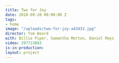 ```yaml
---
title: Two for Joy
date: 2018-09-28 00:00:00 Z
tags:
- home
image: "/uploads/two-for-joy-a43d32.jpg"
director: Tom Beard
with: Billie Piper, Samantha Morton, Daniel Mays
video: 297723883
is-in-production: 
layout: project
---
```


